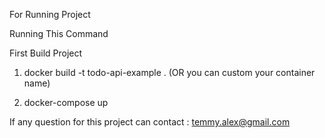 For Running Project

Running This Command

First Build Project
1. docker build -t todo-api-example .
(OR you can custom your container name)

2. docker-compose up

If any question for this project can contact : temmy.alex@gmail.com
